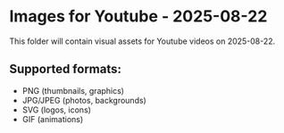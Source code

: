 # Images for Youtube - 2025-08-22

This folder will contain visual assets for Youtube videos on 2025-08-22.

## Supported formats:
- PNG (thumbnails, graphics)
- JPG/JPEG (photos, backgrounds)
- SVG (logos, icons)
- GIF (animations)
